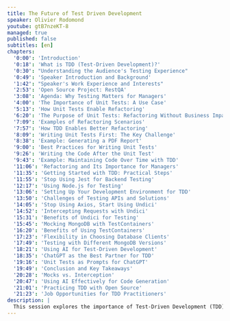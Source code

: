 ```yaml
---
title: The Future of Test Driven Development
speaker: Olivier Rodomond
youtube: gtB7nzeKT-8
managed: true
published: false
subtitles: [en]
chapters:
  '0:00': 'Introduction'
  '0:18': 'What is TDD (Test-Driven Development)?'
  '0:30': "Understanding the Audience's Testing Experience"
  '0:49': 'Speaker Introduction and Background'
  '1:42': "Speaker's Work Experience and Interests"
  '2:53': 'Open Source Project: RestQA'
  '3:08': 'Agenda: Why Testing Matters for Managers'
  '4:00': 'The Importance of Unit Tests: A Use Case'
  '5:13': 'How Unit Tests Enable Refactoring'
  '6:20': 'The Purpose of Unit Tests: Refactoring Without Business Impact'
  '7:09': 'Examples of Refactoring Scenarios'
  '7:57': 'How TDD Enables Better Refactoring'
  '8:09': 'Writing Unit Tests First: The Key Challenge'
  '8:38': 'Example: Generating a PDF Report'
  '9:00': 'Best Practices for Writing Unit Tests'
  '9:26': 'Writing the Code After the Unit Test'
  '9:43': 'Example: Maintaining Code Over Time with TDD'
  '11:06': 'Refactoring and Its Importance for Managers'
  '11:35': 'Getting Started with TDD: Practical Steps'
  '11:55': 'Stop Using Jest for Backend Testing'
  '12:17': 'Using Node.js for Testing'
  '13:06': 'Setting Up Your Development Environment for TDD'
  '13:50': 'Challenges of Testing APIs and Solutions'
  '14:05': 'Stop Using Axios, Start Using Undici'
  '14:52': 'Intercepting Requests with Undici'
  '15:31': 'Benefits of Undici for Testing'
  '15:45': 'Mocking MongoDB with TestContainers'
  '16:20': 'Benefits of Using TestContainers'
  '17:23': 'Flexibility in Choosing Database Clients'
  '17:49': 'Testing with Different MongoDB Versions'
  '18:21': 'Using AI for Test-Driven Development'
  '18:35': 'ChatGPT as the Best Partner for TDD'
  '19:16': 'Unit Tests as Prompts for ChatGPT'
  '19:49': 'Conclusion and Key Takeaways'
  '20:28': 'Mocks vs. Interception'
  '20:47': 'Using AI Effectively for Code Generation'
  '21:01': 'Practicing TDD with Open Source'
  '21:23': 'Job Opportunities for TDD Practitioners'
description: |
  This session explores the importance of Test-Driven Development (TDD) from a manager's perspective. Olivier, an experienced engineering manager and technical coach with a background in API development, domain-driven design, and test automation, explains why TDD is crucial for building maintainable and refactorable code. He argues that TDD empowers teams to make changes confidently without introducing bugs, highlighting its business value beyond just technical verification. The talk delves into practical strategies for implementing TDD, including tips on writing effective unit tests, leveraging tools like Undici and TestContainers, and even integrating AI like ChatGPT into the workflow. Learn how to embrace TDD to improve code quality, enhance team collaboration, and potentially boost your career prospects.
---
```

